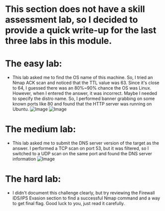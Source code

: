 # This section does not have a skill assessment lab, so I decided to provide a quick write-up for the last three labs in this module.
# The easy lab:
- This lab asked me to find the OS name of this machine. So, I tried an Nmap ACK scan and noticed that the TTL value was 63. Since it's close to 64, I guessed there was an 80%~90% chance the OS was Linux. However, when I entered the answer, it was incorrect. Maybe I needed to specify the distro name. So, I performed banner grabbing on some known ports like 80 and found that the HTTP server was running on Ubuntu.
![Image](https://github.com/user-attachments/assets/67e0fc66-3829-4eda-a52d-f905e5a81012)
![Image](https://github.com/user-attachments/assets/964c3407-cae7-4f93-8e02-810718bee1be)
# The medium lab:
- This lab asked me to submit the DNS server version of the target as the answer. I performed a TCP scan on port 53, but it was filtered, so I switched to a UDP scan on the same port and found the DNS server information
![Image](https://github.com/user-attachments/assets/a03212c6-e469-44fa-9ad2-cd8261985f28)
# The hard lab:
- I didn't document this challenge clearly, but try reviewing the Firewall IDS/IPS Evasion section to find a successful Nmap command and a way to get final flag. Good luck to you, just read it carefully.
